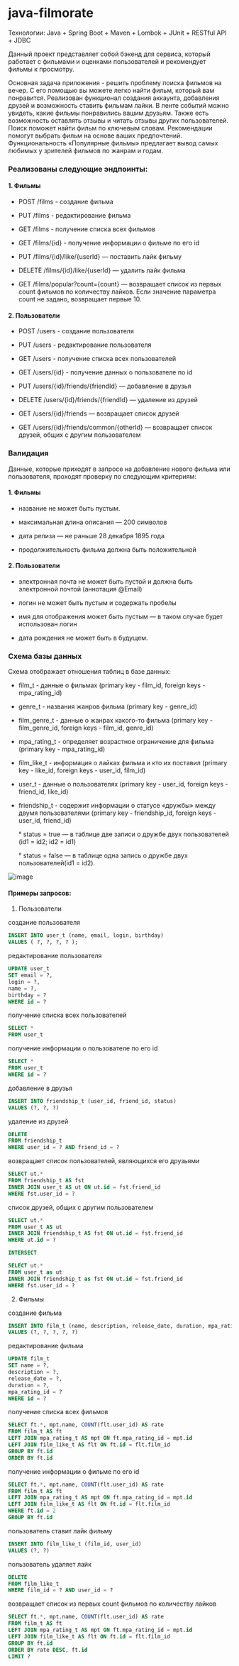 # java-filmorate


Технологии: Java + Spring Boot + Maven + Lombok + JUnit + RESTful API + JDBC


Данный проект представляет собой бэкенд для сервиса, который работает с фильмами и оценками пользователей и рекомендует фильмы к просмотру.

Основная задача приложения - решить проблему поиска фильмов на вечер. С его помощью вы можете легко найти фильм, который вам понравится. Реализован функционал создания аккаунта, добавления друзей и возможность ставить фильмам лайки. В ленте событий можно увидеть, какие фильмы понравились вашим друзьям. Также есть возможность оставлять отзывы и читать отзывы других пользователей. Поиск поможет найти фильм по ключевым словам. Рекомендации помогут выбрать фильм на основе ваших предпочтений. Функциональность «Популярные фильмы» предлагает вывод самых любимых у зрителей фильмов по жанрам и годам.

### Реализованы следующие эндпоинты:

#### 1. Фильмы
+ POST /films - создание фильма

+ PUT /films - редактирование фильма

+ GET /films - получение списка всех фильмов

+ GET /films/{id} - получение информации о фильме по его id

+ PUT /films/{id}/like/{userId} — поставить лайк фильму

+ DELETE /films/{id}/like/{userId} — удалить лайк фильма

+ GET /films/popular?count={count} — возвращает список из первых count фильмов по количеству лайков. Если значение параметра count не задано, возвращает первые 10.

#### 2. Пользователи

+ POST /users - создание пользователя

+ PUT /users - редактирование пользователя

+ GET /users - получение списка всех пользователей

+ GET /users/{id} - получение данных о пользователе по id

+ PUT /users/{id}/friends/{friendId} — добавление в друзья

+ DELETE /users/{id}/friends/{friendId} — удаление из друзей

+ GET /users/{id}/friends — возвращает список друзей

+ GET /users/{id}/friends/common/{otherId} — возвращает список друзей, общих с другим пользователем

### Валидация
Данные, которые приходят в запросе на добавление нового фильма или пользователя, проходят проверку по следующим критериям:

#### 1. Фильмы
 + название не может быть пустым.
 
 + максимальная длина описания — 200 символов
 
 + дата релиза — не раньше 28 декабря 1895 года
 
 + продолжительность фильма должна быть положительной

#### 2. Пользователи
 + электронная почта не может быть пустой и должна быть электронной почтой (аннотация @Email)
 
 + логин не может быть пустым и содержать пробелы
 
 + имя для отображения может быть пустым — в таком случае будет использован логин
 
 + дата рождения не может быть в будущем.

### Схема базы данных
Схема отображает отношения таблиц в базе данных:

+ film_t - данные о фильмах (primary key - film_id, foreign keys - mpa_rating_id)
+ genre_t - названия жанров фильма (primary key - genre_id)
+ film_genre_t - данные о жанрах какого-то фильма (primary key - film_genre_id, foreign keys - film_id, genre_id)
+ mpa_rating_t - определяет возрастное ограничение для фильма (primary key - mpa_rating_id)
+ film_like_t - информация о лайках фильма и кто их поставил (primary key - like_id, foreign keys - user_id, film_id)
+ user_t - данные о пользователях (primary key - user_id, foreign keys - friend_id, like_id)
+ friendship_t - содержит информации о статусе «дружбы» между двумя пользователями (primary key - friendship_id, foreign keys - user_id, friend_id)



   °  status = true — в таблице две записи о дружбе двух пользователей (id1 = id2; id2 = id1)
   
   °  status = false — в таблице одна запись о дружбе двух пользователей(id1 = id2).

![image](https://github.com/danyyyaa/java-filmorate/assets/118910569/e1826803-0974-48ef-b488-0f31ff60ea87)

#### Примеры запросов:




 1. Пользователи
 
 
 создание пользователя
 
 ```sql
 INSERT INTO user_t (name, email, login, birthday)
 VALUES ( ?, ?, ?, ? );
 ```
 
 редактирование пользователя
 
 ```sql
 UPDATE user_t
 SET email = ?,
 login = ?,
 name = ?,
 birthday = ?
 WHERE id = ?
 ```
 
 получение списка всех пользователей
 
 ```sql
 SELECT *
 FROM user_t
 ```
 получение информации о пользователе по его id
 
 ```sql
 SELECT *
 FROM user_t
 WHERE id = ?
 ```
 
 добавление в друзья
 
 ```sql
 INSERT INTO friendship_t (user_id, friend_id, status)
 VALUES (?, ?, ?)
 ```
 
 удаление из друзей
 
 ```sql
 DELETE
 FROM friendship_t
 WHERE user_id = ? AND friend_id = ?
 ```
 
 возвращает список пользователей, являющихся его друзьями
 ```sql
 SELECT ut.*
 FROM friendship_t AS fst
 INNER JOIN user_t AS ut ON ut.id = fst.friend_id
 WHERE fst.user_id = ?
 ```
 
 список друзей, общих с другим пользователем
 
 ```sql
 SELECT ut.*
 FROM user_t AS ut
 INNER JOIN friendship_t AS fst ON ut.id = fst.friend_id
 WHERE ut.id = ?

 INTERSECT

 SELECT ut.*
 FROM user_t as ut
 INNER JOIN friendship_t as fst ON ut.id = fst.friend_id
 WHERE fst.user_id = ?
 ```

 2. Фильмы

 создание фильма
 
 ```sql
 INSERT INTO film_t (name, description, release_date, duration, mpa_rating_id)
 VALUES (?, ?, ?, ?, ?)
 ```
 
 редактирование фильма
 
 ```sql
 UPDATE film_t
 SET name = ?,
 description = ?,
 release_date = ?,
 duration = ?,
 mpa_rating_id = ?
 WHERE id = ?
 ```

 получение списка всех фильмов
 
 ```sql
 SELECT ft.*, mpt.name, COUNT(flt.user_id) AS rate
 FROM film_t AS ft
 LEFT JOIN mpa_rating_t AS mpt ON ft.mpa_rating_id = mpt.id
 LEFT JOIN film_like_t AS flt ON ft.id = flt.film_id
 GROUP BY ft.id
 ORDER BY ft.id
 ```
 
 получение информации о фильме по его id
 
 ```sql
 SELECT ft.*, mpt.name, COUNT(flt.user_id) AS rate
 FROM film_t AS ft
 LEFT JOIN mpa_rating_t AS mpt ON ft.mpa_rating_id = mpt.id
 LEFT JOIN film_like_t AS flt ON ft.id = flt.film_id
 WHERE ft.id = 2
 GROUP BY ft.id
 ```
 
 пользователь ставит лайк фильму
 
  ```sql
 INSERT INTO film_like_t (film_id, user_id)
 VALUES (?, ?)
  ```
  
  пользователь удаляет лайк
  
  ```sql
 DELETE
 FROM film_like_t
 WHERE film_id = ? AND user_id = ?
  ```
 
 возвращает список из первых count фильмов по количеству лайков
 ```sql
SELECT ft.*, mpt.name, COUNT(flt.user_id) AS rate
FROM film_t AS ft
LEFT JOIN mpa_rating_t AS mpt ON ft.mpa_rating_id = mpt.id
LEFT JOIN film_like_t AS flt ON ft.id = flt.film_id
GROUP BY ft.id
ORDER BY rate DESC, ft.id
LIMIT ?
 ```
 
 


